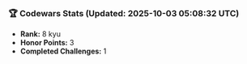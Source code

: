 ### 🏆 Codewars Stats (Updated: 2025-10-03 05:08:32 UTC)

- **Rank:** 8 kyu
- **Honor Points:** 3
- **Completed Challenges:** 1
